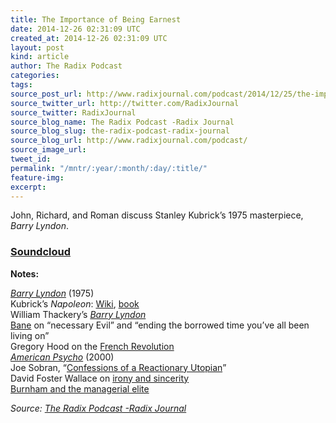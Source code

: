 ```yaml
---
title: The Importance of Being Earnest
date: 2014-12-26 02:31:09 UTC
created_at: 2014-12-26 02:31:09 UTC
layout: post
kind: article
author: The Radix Podcast
categories: 
tags: 
source_post_url: http://www.radixjournal.com/podcast/2014/12/25/the-importance-of-being-earnest
source_twitter_url: http://twitter.com/RadixJournal
source_twitter: RadixJournal
source_blog_name: The Radix Podcast -Radix Journal
source_blog_slug: the-radix-podcast-radix-journal
source_blog_url: http://www.radixjournal.com/podcast/
source_image_url: 
tweet_id: 
permalink: "/mntr/:year/:month/:day/:title/"
feature-img: 
excerpt: 
---
```

<p>John, Richard, and Roman discuss Stanley Kubrick’s 1975 masterpiece, <em>Barry Lyndon</em>. </p>



<h3><a href="https://soundcloud.com/radixjournal/the-importance-of-being-earnest">Soundcloud</a></h3>
<p><strong>Notes:</strong></p>
<p><em><a href="http://en.wikipedia.org/wiki/Barry_Lyndon">Barry Lyndon</a></em> (1975) <br>
Kubrick’s <em>Napoleon</em>: <a href="http://en.wikipedia.org/wiki/Stanley_Kubrick's_unrealized_projects#Napoleon">Wiki</a>, <a href="http://www.amazon.com/exec/obidos/ASIN/3836523353/washisummipub-20">book</a> <br>
William Thackery’s <em><a href="http://www.amazon.com/exec/obidos/ASIN/150025245X/washisummipub-20">Barry Lyndon</a></em> <br>
<a href="https://www.youtube.com/watch?v=8z2yOcx0bG8">Bane</a> on “necessary Evil” and “ending the borrowed time you’ve all been living on” <br>
Gregory Hood on the <a href="http://www.occidentaldissent.com/2010/07/24/intellectuals-ideas-action-the-french-revolution/">French Revolution</a> <br>
<em><a href="http://en.wikipedia.org/wiki/American_Psycho_(film">American Psycho</a></em>  (2000) <br>
Joe Sobran, “<a href="http://www.sobran.com/columns/1999-2001/010327.shtml">Confessions of a Reactionary Utopian</a>” <br>
David Foster Wallace on <a href="http://en.wikipedia.org/wiki/New_Sincerity#In_literary_criticism">irony and sincerity</a> <br>
<a href="http://toqonline.com/archives/v5n2/TOQv5n2Nelson.pdf">Burnham and the managerial elite</a>  </p><div class="">
    <i>Source: <a href="http://www.radixjournal.com/podcast/">The Radix Podcast -Radix Journal</a></i>
</div>
